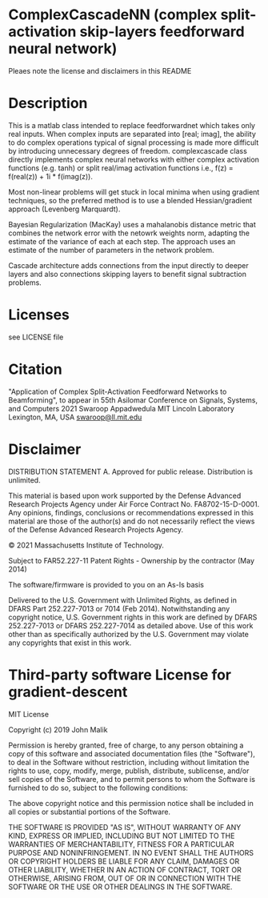 # ComplexCascadeNN (complex split-activation skip-layers feedforward neural network)
Pleaes note the license and disclaimers in this README

# Description

This is a matlab class intended to replace feedforwardnet which takes only real inputs.
When complex inputs are separated into [real; imag], the ability to do complex operations 
typical of signal processing is made more difficult by introducing unnecessary degrees of 
freedom.  complexcascade class directly implements complex neural networks with either complex
activation functions (e.g. tanh) or split real/imag activation functions 
i.e., f(z) =  f(real(z)) + 1i * f(imag(z)).

Most non-linear problems will get stuck in local minima when using gradient techniques, so 
the preferred method is to use a blended Hessian/gradient approach (Levenberg Marquardt).

Bayesian Regularization (MacKay) uses a mahalanobis distance metric that combines the network
error with the netowrk weights norm, adapting the estimate of the variance of each at each 
step.  The approach uses an estimate of the number of parameters in the network problem.

Cascade architecture adds connections from the input directly to deeper 
layers and also connections skipping layers to benefit signal subtraction problems.

# Licenses
see LICENSE file

# Citation
"Application of Complex Split-Activation Feedforward Networks to Beamforming", 
to appear in 55th Asilomar Conference on Signals, Systems, and Computers 2021
Swaroop Appadwedula
MIT Lincoln Laboratory
Lexington, MA, USA
swaroop@ll.mit.edu


# Disclaimer
DISTRIBUTION STATEMENT A. Approved for public release. Distribution is unlimited.

This material is based upon work supported by the Defense Advanced Research Projects Agency under Air Force Contract No. FA8702-15-D-0001. Any opinions, findings, conclusions or recommendations expressed in this material are those of the author(s) and do not necessarily reflect the views of the Defense Advanced Research Projects Agency.

© 2021 Massachusetts Institute of Technology.

Subject to FAR52.227-11 Patent Rights - Ownership by the contractor (May 2014)

The software/firmware is provided to you on an As-Is basis

Delivered to the U.S. Government with Unlimited Rights, as defined in DFARS Part 252.227-7013 or 7014 (Feb 2014). Notwithstanding any copyright notice, U.S. Government rights in this work are defined by DFARS 252.227-7013 or DFARS 252.227-7014 as detailed above. Use of this work other than as specifically authorized by the U.S. Government may violate any copyrights that exist in this work.


# Third-party software License for gradient-descent

MIT License

Copyright (c) 2019 John Malik

Permission is hereby granted, free of charge, to any person obtaining a copy
of this software and associated documentation files (the "Software"), to deal
in the Software without restriction, including without limitation the rights
to use, copy, modify, merge, publish, distribute, sublicense, and/or sell
copies of the Software, and to permit persons to whom the Software is
furnished to do so, subject to the following conditions:

The above copyright notice and this permission notice shall be included in all
copies or substantial portions of the Software.

THE SOFTWARE IS PROVIDED "AS IS", WITHOUT WARRANTY OF ANY KIND, EXPRESS OR
IMPLIED, INCLUDING BUT NOT LIMITED TO THE WARRANTIES OF MERCHANTABILITY,
FITNESS FOR A PARTICULAR PURPOSE AND NONINFRINGEMENT. IN NO EVENT SHALL THE
AUTHORS OR COPYRIGHT HOLDERS BE LIABLE FOR ANY CLAIM, DAMAGES OR OTHER
LIABILITY, WHETHER IN AN ACTION OF CONTRACT, TORT OR OTHERWISE, ARISING FROM,
OUT OF OR IN CONNECTION WITH THE SOFTWARE OR THE USE OR OTHER DEALINGS IN THE
SOFTWARE.


